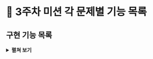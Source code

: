 # :pushpin: 3주차 미션 각 문제별 기능 목록

## 구현 기능 목록
<details>
<summary><b>펼쳐 보기</b></summary>
<div markdown="1">

### 입력 
- [x]  로또 구입 금액을 입력 받기.
> - [x]  `camp.nextstep.edu.missionutils.Console`의 `readLine()`을 활용하기.
> - [ ]  숫자가 아닌 값을 입력 할 경우 예외 처리.
> - [ ]  1,000원으로 나누어 떨어지지 않을 경우 예외 처리.
> - [ ]  1,000원 미만의 값을 입력할 경우 예외 처리.

- [x]  당첨 번호를 입력 받기
> - [ ]  쉼표로 구분되지 는 경우 예외 처리.
> - [ ]  쉼표와 숫자가 아닌 값일 경우 예외 처리.
> - [ ]  6개의 숫자가 아닌 경우 예외 처리.
> - [ ]  중복된 경우 발생하지 않게 처리
> - [ ]  45 초과, 1미만의 범위의 수를 입력한 경우 에외 처리.

- [x]  보너스볼 입력 받기
> - [ ]  숫자가 아닌 경우 예외 처리
> - [ ]  45 초과, 1미만의 범위의 수를 입력한 경우 에외 처리.
> - [ ]  중복된 경우 발생하지 않게 처리 

### 프로세스 진행
- [ ]  구입 금액을 저장
- [ ]  구입 금액 / 1,000 통해 로또 개수 저장
- [ ]  로또 개수 만큼 로또를 랜덤으로 생성
> - [ ]  로또 생성에는 `camp.nextstep.edu.missionutils.Randoms`의 `pickUniqueNumbersInRange() 활용하기.
> 
- [ ]  생성된 로또 정렬
- [ ]  당첨 통계 생성
> - [ ]  당첨 결과 계산
> - [ ]  총 수익률 계산

### 출력
- [ ]  구매한 로또 개수를 출력 메세지와 함께 출력하기
- [ ]  랜덤으로 생성된 로또 목록을 출력하기
- [ ]  당첨 통계 계산해 등수에 따라서 당첨 개수를 출력하기
- [ ]  총 수익률울 소수점 둘째 자리에서 반올림해 출력하기


### 점검 목록
- [ ] Java 코드 컨벤션을 잘 따랐는지 확인하기
- [ ] 메서드 길이가 15줄을 넘지 않았는지 확인하기
- [ ] indent가 3을 넘지 않았는지 확인하기
- [ ] 3항 연산자를 사용하지 않았는지 확인하기
- [ ] else와 switch/case를 사용하지 않았는지 확인하기
- [ ] long / int 형 타입 체크
</div>
</details>